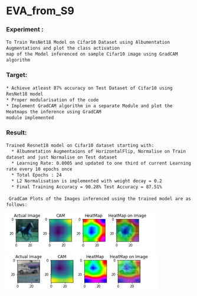 # EVA_from_S9

### Experiment : 
    To Train ResNet18 Model on Cifar10 Dataset using Albumentation Augmentations and plot the class activation
    map of the Model inferenced on sample Cifar10 image using GradCAM algorithm
    
### Target:
    * Achieve atleast 87% accuracy on Test Dataset of Cifar10 using ResNet18 model
    * Proper modularisation of the code 
    * Implement GradCAM algorithm in a separate Module and plot the Heatmaps the inference using GradCAM 
    module implemented
    
### Result:
    Trained Resnet18 model on Cifar10 dataset starting with:
      * Albumnetation Augmentaions of HorizontalFlip, Normalise on Train dataset and just Normalise on Test dataset
      * Learning Rate: 0.0005 and updated to one third of current Learning rate every 10 epochs once
      * Total Epochs : 24
      * L2 Normalisation is implemented with weight decay = 0.2
      * Final Training Accuracy = 90.28% Test Accuracy = 87.51%
      
     GradCam Plots of the Images inferenced using the trained model are as follows:
     
![](https://raw.githubusercontent.com/vedapragna/EVA_from_S9/master/sample_horse_heatmap.PNG) 
![](https://raw.githubusercontent.com/vedapragna/EVA_from_S9/master/sample_truck_heatmap.PNG)
    
    
